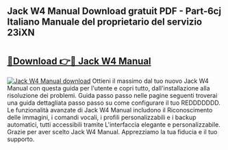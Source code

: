 ## Jack W4 Manual Download gratuit PDF - Part-6cj Italiano Manuale del proprietario del servizio 23iXN

# <h2><a href="http://dffqxl2.blite.top/?on=Jack+W4+Manual">🔗Download 👉🔴 Jack W4 Manual</a></h2>

[![Jack W4 Manual download](https://i.imgur.com/lujVjoI.png)](http://dffqxl2.blite.top/?on=Jack+W4+Manual)
Ottieni il massimo dal tuo nuovo Jack W4 Manual con questa guida per l'utente e copri tutto, dall'installazione alla risoluzione dei problemi. Guida passo passo nelle pagine seguenti troverai una guida dettagliata passo passo su come configurare il tuo REDDDDDDD. Le funzionalità avanzate di Jack W4 Manual includono il Riconoscimento delle immagini, i comandi vocali, i profili personalizzabili e i backup automatici, tutti accessibili tramite L'interfaccia elegante e personalizzabile. Grazie per aver scelto Jack W4 Manual. Apprezziamo la tua fiducia e il tuo supporto.
